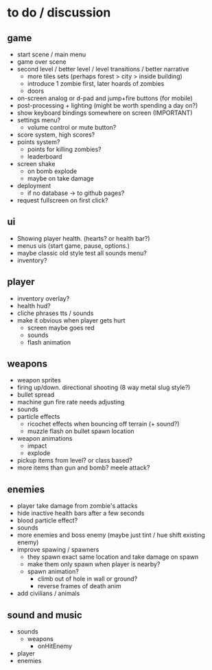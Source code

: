 # to do / discussion

## game

- start scene / main menu
- game over scene
- second level / better level / level transitions / better narrative
  - more tiles sets (perhaps forest > city > inside building)
  - introduce 1 zombie first, later hoards of zombies
  - doors
- on-screen analog or d-pad and jump+fire buttons (for mobile)
- post-processing + lighting (might be worth spending a day on?)
- show keyboard bindings somewhere on screen (IMPORTANT)
- settings menu?
  - volume control or mute button?
- score system, high scores?
- points system? 
  - points for killing zombies?
  - leaderboard
- screen shake
  - on bomb explode
  - maybe on take damage
- deployment
  - if no database -> to github pages?
- request fullscreen on first click?


## ui

- Showing player health. (hearts? or health bar?)
- menus uis (start game, pause, options.)
- maybe classic old style test all sounds menu? 
- inventory?


## player

- inventory overlay?
- health hud?
- cliche phrases tts / sounds
- make it obvious when player gets hurt
  - screen maybe goes red
  - sounds
  - flash animation


## weapons

- weapon sprites
- firing up/down. directional shooting (8 way metal slug style?)
- bullet spread
- machine gun fire rate needs adjusting
- sounds
- particle effects
  - ricochet effects when bouncing off terrain (+ sound?)
  - muzzle flash on bullet spawn location
- weapon animations
  - impact 
  - explode
- pickup items from level? or class based?
- more items than gun and bomb? meele attack?


## enemies

- player take damage from zombie's attacks
- hide inactive health bars after a few seconds
- blood particle effect?
- sounds
- more enemies and boss enemy (maybe just tint / hue shift existing enemy)
- improve spawing / spawners
  - they spawn exact same location and take damage on spawn
  - make them only spawn when player is nearby?
  - spawn animation?
    - climb out of hole in wall or ground?
    - reverse frames of death anim
- add civilians / animals

## sound and music

- sounds
  - weapons 
    - onHitEnemy
- player 
- enemies
